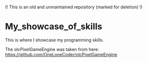 (! This is an old and unmaintained repository (marked for deletion) !)

# My_showcase_of_skills
This is where I showcase my programming skills.

The olcPixelGameEngine was taken from here: https://github.com/OneLoneCoder/olcPixelGameEngine
